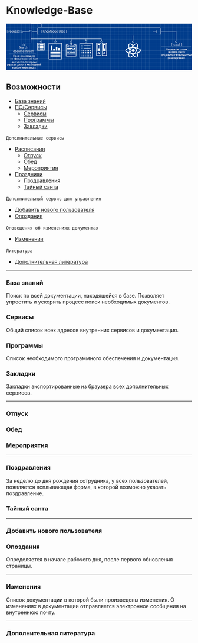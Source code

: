 # Knowledge-Base

<p align="center">
<img src="head-item.png" alt="Project">
</p>

## Возможности
- [База знаний](#content-1)
- [ПО/Сервисы](#content-2)
    - [Сервисы](#content-3)
    - [Программы](#content-4)
    - [Закладки](#content-5)
    
`Дополнительные сервисы`

- [Расписания](#content-6)
    - [Отпуск](#content-7)
    - [Обед](#content-8)
    - [Мероприятия](#content-9)
- [Праздники](#content-10)
    - [Поздравления](#content-11)
    - [Тайный санта](#content-12)
    
`Дополнительный сервис для управления`

- [Добавить нового пользователя](#content-13)
- [Опоздания](#content-14)

`Оповещения об изменениях документах`

- [Изменения](#content-15)

`Литература`

- [Дополнительная литература](#content-16)

***

### <a id="sample-1" name="sample-1"></a> База знаний
Поиск по всей документации, находящейся в базе. Позволяет упростить и ускорить процесс поиск необходимых документов.

### <a id="sample-3" name="sample-3"></a> Сервисы
Общий список всех адресов внутренних сервисов и документация.

### <a id="sample-4" name="sample-4"></a> Программы
Список необходимого программного обеспечения и документация.

### <a id="sample-5" name="sample-5"></a> Закладки
Закладки экспортированные из браузера всех дополнительных сервисов.

***

### <a id="sample-7" name="sample-7"></a> Отпуск

### <a id="sample-8" name="sample-8"></a> Обед

### <a id="sample-9" name="sample-9"></a> Мероприятия

***

### <a id="sample-11" name="sample-11"></a> Поздравления
За неделю до дня рождения сотрудника, у всех пользователей, появляется всплывающая форма, в которой возможно указать поздравление.

### <a id="sample-12" name="sample-12"></a> Тайный санта

***

### <a id="sample-13" name="sample-13"></a> Добавить нового пользователя

### <a id="sample-14" name="sample-14"></a> Опоздания
Определяется в начале рабочего дня, после первого обновления страницы.

***

### <a id="sample-15" name="sample-15"></a> Изменения
Список документации в которой были произведены изменения. О изменениях в документации отправляется электронное сообщения на внутреннюю почту.

***

### <a id="sample-16" name="sample-16"></a> Дополнительная литература
